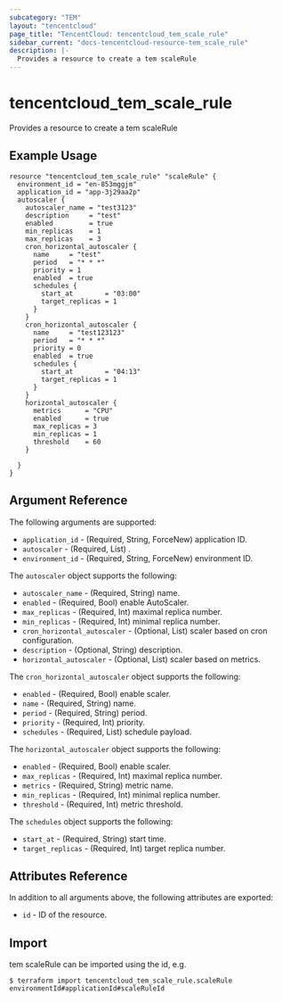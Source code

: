 ```yaml
---
subcategory: "TEM"
layout: "tencentcloud"
page_title: "TencentCloud: tencentcloud_tem_scale_rule"
sidebar_current: "docs-tencentcloud-resource-tem_scale_rule"
description: |-
  Provides a resource to create a tem scaleRule
---
```


# tencentcloud_tem_scale_rule

Provides a resource to create a tem scaleRule

## Example Usage

```hcl
resource "tencentcloud_tem_scale_rule" "scaleRule" {
  environment_id = "en-853mggjm"
  application_id = "app-3j29aa2p"
  autoscaler {
    autoscaler_name = "test3123"
    description     = "test"
    enabled         = true
    min_replicas    = 1
    max_replicas    = 3
    cron_horizontal_autoscaler {
      name     = "test"
      period   = "* * *"
      priority = 1
      enabled  = true
      schedules {
        start_at        = "03:00"
        target_replicas = 1
      }
    }
    cron_horizontal_autoscaler {
      name     = "test123123"
      period   = "* * *"
      priority = 0
      enabled  = true
      schedules {
        start_at        = "04:13"
        target_replicas = 1
      }
    }
    horizontal_autoscaler {
      metrics      = "CPU"
      enabled      = true
      max_replicas = 3
      min_replicas = 1
      threshold    = 60
    }

  }
}
```

## Argument Reference

The following arguments are supported:

* `application_id` - (Required, String, ForceNew) application ID.
* `autoscaler` - (Required, List) .
* `environment_id` - (Required, String, ForceNew) environment ID.

The `autoscaler` object supports the following:

* `autoscaler_name` - (Required, String) name.
* `enabled` - (Required, Bool) enable AutoScaler.
* `max_replicas` - (Required, Int) maximal replica number.
* `min_replicas` - (Required, Int) minimal replica number.
* `cron_horizontal_autoscaler` - (Optional, List) scaler based on cron configuration.
* `description` - (Optional, String) description.
* `horizontal_autoscaler` - (Optional, List) scaler based on metrics.

The `cron_horizontal_autoscaler` object supports the following:

* `enabled` - (Required, Bool) enable scaler.
* `name` - (Required, String) name.
* `period` - (Required, String) period.
* `priority` - (Required, Int) priority.
* `schedules` - (Required, List) schedule payload.

The `horizontal_autoscaler` object supports the following:

* `enabled` - (Required, Bool) enable scaler.
* `max_replicas` - (Required, Int) maximal replica number.
* `metrics` - (Required, String) metric name.
* `min_replicas` - (Required, Int) minimal replica number.
* `threshold` - (Required, Int) metric threshold.

The `schedules` object supports the following:

* `start_at` - (Required, String) start time.
* `target_replicas` - (Required, Int) target replica number.

## Attributes Reference

In addition to all arguments above, the following attributes are exported:

* `id` - ID of the resource.



## Import

tem scaleRule can be imported using the id, e.g.
```
$ terraform import tencentcloud_tem_scale_rule.scaleRule environmentId#applicationId#scaleRuleId
```

